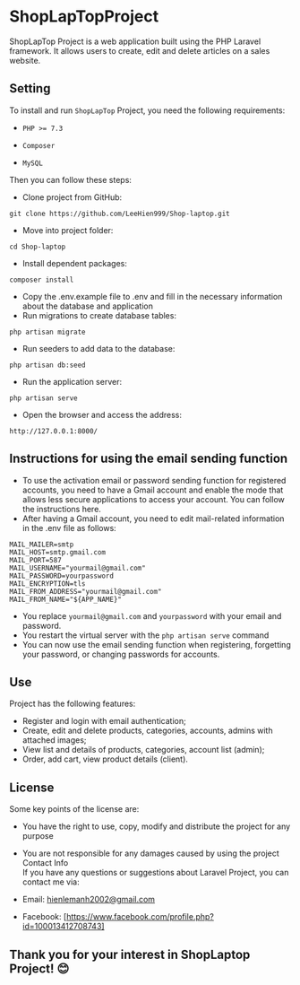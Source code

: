 # ShopLapTopProject

ShopLapTop Project is a web application built using the PHP Laravel framework. It allows users to create, edit and delete articles on a sales website.

## Setting
To install and run `ShopLapTop` Project, you need the following requirements:

- ```PHP >= 7.3```

- ```Composer```

- ```MySQL```

Then you can follow these steps:

- Clone project from GitHub:
```
git clone https://github.com/LeeHien999/Shop-laptop.git
```
- Move into project folder:
```
cd Shop-laptop
```
- Install dependent packages:
```
composer install
```
- Copy the .env.example file to .env and fill in the necessary information about the database and application
- Run migrations to create database tables:
```
php artisan migrate
```
- Run seeders to add data to the database:
```
php artisan db:seed
```

- Run the application server:
```
php artisan serve
```
- Open the browser and access the address:
```
http://127.0.0.1:8000/
```
## Instructions for using the email sending function
- To use the activation email or password sending function for registered accounts, you need to have a Gmail account and enable the mode that allows less secure applications to access your account. You can follow the instructions here.
- After having a Gmail account, you need to edit mail-related information in the .env file as follows:
```
MAIL_MAILER=smtp
MAIL_HOST=smtp.gmail.com
MAIL_PORT=587
MAIL_USERNAME="yourmail@gmail.com"
MAIL_PASSWORD=yourpassword
MAIL_ENCRYPTION=tls
MAIL_FROM_ADDRESS="yourmail@gmail.com"
MAIL_FROM_NAME="${APP_NAME}"
```
- You replace `yourmail@gmail.com` and `yourpassword` with your email and password.
- You restart the virtual server with the `php artisan serve` command
- You can now use the email sending function when registering, forgetting your password, or changing passwords for accounts.

## Use
Project has the following features:
- Register and login with email authentication;
- Create, edit and delete products, categories, accounts, admins with attached images;
- View list and details of products, categories, account list (admin);
- Order, add cart, view product details (client).


## License
Some key points of the license are:

- You have the right to use, copy, modify and distribute the project for any purpose
- You are not responsible for any damages caused by using the project
Contact Info\
If you have any questions or suggestions about Laravel Project, you can contact me via:

- Email: hienlemanh2002@gmail.com
- Facebook: [https://www.facebook.com/profile.php?id=100013412708743]
## Thank you for your interest in ShopLaptop Project! 😊
